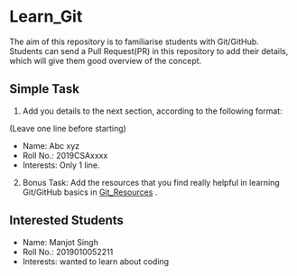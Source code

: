 # Learn_Git

The aim of this repository is to familiarise students with Git/GitHub. Students can send a Pull Request(PR) in this repository to add their details, which will give them good overview of the concept.

## Simple Task
1. Add you details to the next section, according to the following format:

(Leave one line before starting)
- Name: Abc xyz
- Roll No.: 2019CSAxxxx
- Interests: Only 1 line.

2. Bonus Task: Add the resources that you find really helpful in learning Git/GitHub basics in [Git_Resources](Git_Resources.md) .

## Interested Students

- Name: Manjot Singh
- Roll No.: 2019010052211
- Interests: wanted to learn about coding 
